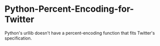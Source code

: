 # Python-Percent-Encoding-for-Twitter
Python's urllib doesn't have a percent-encoding function that fits Twitter's specification.
